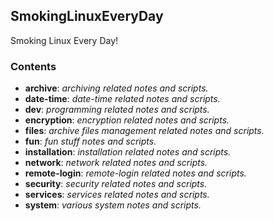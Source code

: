 ## SmokingLinuxEveryDay
Smoking Linux Every Day!

### Contents
* **archive**: *archiving related notes and scripts.*
* **date-time**: *date-time related notes and scripts.*
* **dev**: *programming related notes and scripts.*
* **encryption**: *encryption related notes and scripts.*
* **files**: *archive files management related notes and scripts.*
* **fun**: *fun stuff notes and scripts.*
* **installation**: *installation related notes and scripts.*
* **network**: *network related notes and scripts.*
* **remote-login**: *remote-login related notes and scripts.*
* **security**: *security related notes and scripts.*
* **services**: *services related notes and scripts.*
* **system**: *various system notes and scripts.*

